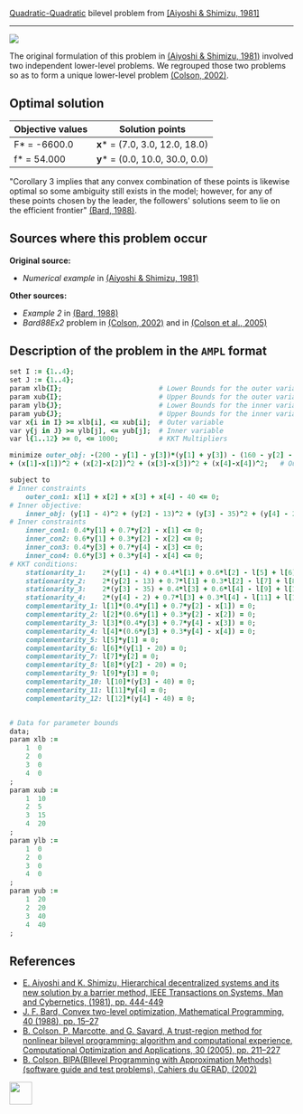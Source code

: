 [Quadratic-Quadratic](/BASBLib/QP-QP-problems) bilevel problem from [\[Aiyoshi & Shimizu, 1981\]][Aiyoshi & Shimizu, 1981]

---

![](https://github.com/basblsolver/BASBLib/wiki/images/as_1981_01_eq.jpg)

The original formulation of this problem in [(Aiyoshi & Shimizu, 1981)][Aiyoshi & Shimizu, 1981] involved two independent lower-level problems.
We regrouped those two problems so as to form a unique lower-level problem [(Colson, 2002)][Colson, 2002].

## Optimal solution

Objective values   | Solution points                    |
------------------ | ---------------------------------- |
F* = -6600.0       | __x__* = (7.0, 3.0, 12.0, 18.0)    |
f* = 54.000        | __y__* = (0.0, 10.0, 30.0, 0.0)    |

"Corollary 3 implies that any convex combination of these points is likewise optimal so some ambiguity still exists in the model;
however, for any of these points chosen by the leader, the followers' solutions seem to lie on the efficient frontier" [(Bard, 1988)][Bard, 1988].

## Sources where this problem occur

__Original source:__

 - _Numerical example_ in [(Aiyoshi & Shimizu, 1981)][Aiyoshi & Shimizu, 1981]

__Other sources:__

 - _Example 2_ in [(Bard, 1988)][Bard, 1988]
 - _Bard88Ex2_ problem in [(Colson, 2002)][Colson, 2002] and in [(Colson et al., 2005)][Colson et al., 2005]


## Description of the problem in the `AMPL` format

```ruby
set I := {1..4};
set J := {1..4};
param xlb{I};                        # Lower Bounds for the outer variable
param xub{I};                        # Upper Bounds for the outer variable
param ylb{J};                        # Lower Bounds for the inner variable
param yub{J};                        # Upper Bounds for the inner variable
var x{i in I} >= xlb[i], <= xub[i];  # Outer variable
var y{j in J} >= ylb[j], <= yub[j];  # Inner variable
var l{1..12} >= 0, <= 1000;          # KKT Multipliers

minimize outer_obj: -(200 - y[1] - y[3])*(y[1] + y[3]) - (160 - y[2] - y[4])*(y[2] + y[4])
+ (x[1]-x[1])^2 + (x[2]-x[2])^2 + (x[3]-x[3])^2 + (x[4]-x[4])^2;   # Outer objective

subject to
# Inner constraints
    outer_con1: x[1] + x[2] + x[3] + x[4] - 40 <= 0;
# Inner objective:
    inner_obj: (y[1] - 4)^2 + (y[2] - 13)^2 + (y[3] - 35)^2 + (y[4] - 2)^2 = 0;
# Inner constraints
    inner_con1: 0.4*y[1] + 0.7*y[2] - x[1] <= 0;
    inner_con2: 0.6*y[1] + 0.3*y[2] - x[2] <= 0;
    inner_con3: 0.4*y[3] + 0.7*y[4] - x[3] <= 0;
    inner_con4: 0.6*y[3] + 0.3*y[4] - x[4] <= 0;
# KKT conditions:
    stationarity_1:    2*(y[1] - 4) + 0.4*l[1] + 0.6*l[2] - l[5] + l[6] = 0;
    stationarity_2:    2*(y[2] - 13) + 0.7*l[1] + 0.3*l[2] - l[7] + l[8] = 0;
    stationarity_3:    2*(y[3] - 35) + 0.4*l[3] + 0.6*l[4] - l[9] + l[10] = 0;
    stationarity_4:    2*(y[4] - 2) + 0.7*l[3] + 0.3*l[4] - l[11] + l[12] = 0;
    complementarity_1: l[1]*(0.4*y[1] + 0.7*y[2] - x[1]) = 0;
    complementarity_2: l[2]*(0.6*y[1] + 0.3*y[2] - x[2]) = 0;
    complementarity_3: l[3]*(0.4*y[3] + 0.7*y[4] - x[3]) = 0;
    complementarity_4: l[4]*(0.6*y[3] + 0.3*y[4] - x[4]) = 0;
    complementarity_5: l[5]*y[1] = 0;
    complementarity_6: l[6]*(y[1] - 20) = 0;
    complementarity_7: l[7]*y[2] = 0;
    complementarity_8: l[8]*(y[2] - 20) = 0;
    complementarity_9: l[9]*y[3] = 0;
    complementarity_10: l[10]*(y[3] - 40) = 0;
    complementarity_11: l[11]*y[4] = 0;
    complementarity_12: l[12]*(y[4] - 40) = 0;


# Data for parameter bounds
data;
param xlb :=
    1  0
    2  0
    3  0
    4  0
;
param xub :=
    1  10
    2  5
    3  15
    4  20
;
param ylb :=
    1  0
    2  0
    3  0
    4  0
;
param yub :=
    1  20
    2  20
    3  40
    4  40
;
```

##  References

 - [E. Aiyoshi and K. Shimizu, Hierarchical decentralized systems and its new solution by a barrier method, IEEE Transactions on Systems, Man and Cybernetics, (1981), pp. 444-449](https://doi.org/10.1109/TSMC.1981.4308712)
 - [J. F. Bard, Convex two-level optimization, Mathematical Programming, 40 (1988), pp. 15–27](https://doi.org/10.1007/BF01580720)
 - [B. Colson, P. Marcotte, and G. Savard, A trust-region method for nonlinear bilevel programming: algorithm and computational experience, Computational Optimization and Applications, 30 (2005), pp. 211–227](https://doi.org/10.1007/s10589-005-4612-4)
 - [B. Colson, BIPA(BIlevel Programming with Approximation Methods)(software guide and test problems), Cahiers du GERAD, (2002)](https://www.gerad.ca/en/papers/G-2002-37/view)

[<img src="http://www.interupgrade.com/images/pfeil-backbutton.png" width="40" height="40">](/BASBLib/QP-QP-problems "Back to summary of QP-QP bilevel problems")

[Aiyoshi & Shimizu, 1981]: https://doi.org/10.1109/TSMC.1981.4308712
[Bard, 1988]: https://doi.org/10.1007/BF01580720
[Colson, 2002]: https://www.gerad.ca/en/papers/G-2002-37/view
[Colson et al., 2005]: https://doi.org/10.1007/s10589-005-4612-4